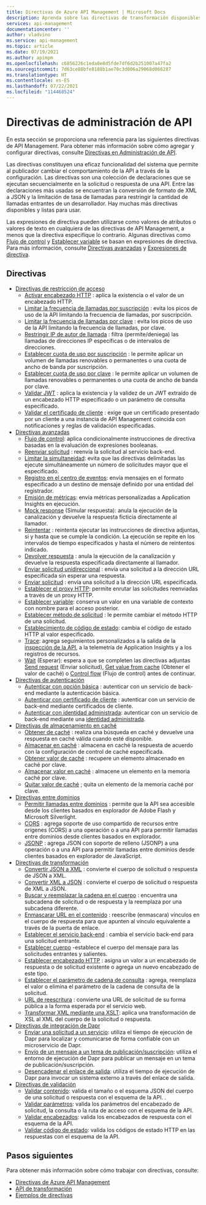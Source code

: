 ```yaml
---
title: Directivas de Azure API Management | Microsoft Docs
description: Aprenda sobre las directivas de transformación disponibles para su uso en Azure API Management. Las directivas permiten que el publicador cambie el comportamiento de la API mediante la configuración.
services: api-management
documentationcenter: ''
author: vladvino
ms.service: api-management
ms.topic: article
ms.date: 07/19/2021
ms.author: apimpm
ms.openlocfilehash: c6856226c1eda0e8d5fde7df6d2b251007a47fa2
ms.sourcegitcommit: 7d63ce88bfe8188b1ae70c3d006a29068d066287
ms.translationtype: HT
ms.contentlocale: es-ES
ms.lasthandoff: 07/22/2021
ms.locfileid: "114468524"
---
```

# <a name="api-management-policies"></a>Directivas de administración de API
En esta sección se proporciona una referencia para las siguientes directivas de API Management. Para obtener más información sobre cómo agregar y configurar directivas, consulte [Directivas en Administración de API](api-management-howto-policies.md).

 Las directivas constituyen una eficaz funcionalidad del sistema que permite al publicador cambiar el comportamiento de la API a través de la configuración. Las directivas son una colección de declaraciones que se ejecutan secuencialmente en la solicitud o respuesta de una API. Entre las declaraciones más usadas se encuentran la conversión de formato de XML a JSON y la limitación de tasa de llamadas para restringir la cantidad de llamadas entrantes de un desarrollador. Hay muchas más directivas disponibles y listas para usar.

 Las expresiones de directiva pueden utilizarse como valores de atributos o valores de texto en cualquiera de las directivas de API Management, a menos que la directiva especifique lo contrario. Algunas directivas como [Flujo de control](api-management-advanced-policies.md#choose) y [Establecer variable](api-management-advanced-policies.md#set-variable) se basan en expresiones de directiva. Para más información, consulte [Directivas avanzadas](api-management-advanced-policies.md#AdvancedPolicies) y [Expresiones de directiva](api-management-policy-expressions.md).

##  <a name="policies"></a><a name="ProxyPolicies"></a> Directivas

-   [Directivas de restricción de acceso](api-management-access-restriction-policies.md#AccessRestrictionPolicies)
    -   [Activar encabezado HTTP](api-management-access-restriction-policies.md#CheckHTTPHeader) : aplica la existencia o el valor de un encabezado HTTP.
    -   [Limitar la frecuencia de llamadas por suscripción](api-management-access-restriction-policies.md#LimitCallRate) : evita los picos de uso de la API limitando la frecuencia de llamadas, por suscripción.
    -   [Limitar la frecuencia de llamadas por clave](api-management-access-restriction-policies.md#LimitCallRateByKey) : evita los picos de uso de la API limitando la frecuencia de llamadas, por clave.
    -   [Restringir IP de autor de llamada](api-management-access-restriction-policies.md#RestrictCallerIPs) : filtra (permite/deniega) las llamadas de direcciones IP específicas o de intervalos de direcciones.
    -   [Establecer cuota de uso por suscripción](api-management-access-restriction-policies.md#SetUsageQuota) : le permite aplicar un volumen de llamadas renovables o permanentes o una cuota de ancho de banda por suscripción.
    -   [Establecer cuota de uso por clave](api-management-access-restriction-policies.md#SetUsageQuotaByKey) : le permite aplicar un volumen de llamadas renovables o permanentes o una cuota de ancho de banda por clave.
    -   [Validar JWT](api-management-access-restriction-policies.md#ValidateJWT) : aplica la existencia y la validez de un JWT extraído de un encabezado HTTP especificado o un parámetro de consulta especificado.
    -   [Validar el certificado de cliente](api-management-access-restriction-policies.md#validate-client-certificate) : exige que un certificado presentado por un cliente a una instancia de API Management coincida con notificaciones y reglas de validación especificadas.
-   [Directivas avanzadas](api-management-advanced-policies.md#AdvancedPolicies)
    -   [Flujo de control](api-management-advanced-policies.md#choose): aplica condicionalmente instrucciones de directiva basadas en la evaluación de expresiones booleanas.
    -   [Reenviar solicitud](api-management-advanced-policies.md#ForwardRequest) : reenvía la solicitud al servicio back-end.
    -   [Limitar la simultaneidad](api-management-advanced-policies.md#LimitConcurrency): evita que las directivas delimitadas las ejecute simultáneamente un número de solicitudes mayor que el especificado.
    -   [Registro en el centro de eventos](api-management-advanced-policies.md#log-to-eventhub): envía mensajes en el formato especificado a un destino de mensaje definido por una entidad del registrador.
    -   [Emisión de métricas](api-management-advanced-policies.md#emit-metrics): envía métricas personalizadas a Application Insights en ejecución.
    -   [Mock response](api-management-advanced-policies.md#mock-response) (Simular respuesta): anula la ejecución de la canalización y devuelve la respuesta ficticia directamente al llamador.
    -   [Reintentar](api-management-advanced-policies.md#Retry) : reintenta ejecutar las instrucciones de directiva adjuntas, si y hasta que se cumple la condición. La ejecución se repite en los intervalos de tiempo especificados y hasta el número de reintentos indicado.
    -   [Devolver respuesta](api-management-advanced-policies.md#ReturnResponse) : anula la ejecución de la canalización y devuelve la respuesta especificada directamente al llamador.
    -   [Enviar solicitud unidireccional](api-management-advanced-policies.md#SendOneWayRequest) : envía una solicitud a la dirección URL especificada sin esperar una respuesta.
    -   [Enviar solicitud](api-management-advanced-policies.md#SendRequest) : envía una solicitud a la dirección URL especificada.
    -   [Establecer el proxy HTTP](api-management-advanced-policies.md#SetHttpProxy): permite enrutar las solicitudes reenviadas a través de un proxy HTTP.
    -   [Establecer variable](api-management-advanced-policies.md#set-variable): conserva un valor en una variable de contexto con nombre para el acceso posterior.
    -   [Establecer método de solicitud](api-management-advanced-policies.md#SetRequestMethod) : le permite cambiar el método HTTP de una solicitud.
    -   [Establecimiento de código de estado](api-management-advanced-policies.md#SetStatus): cambia el código de estado HTTP al valor especificado.
    -   [Trace](api-management-advanced-policies.md#Trace): agrega seguimientos personalizados a la salida de la [inspección de la API](./api-management-howto-api-inspector.md), a la telemetría de Application Insights y a los registros de recursos.
    -   [Wait](api-management-advanced-policies.md#Wait) (Esperar): espera a que se completen las directivas adjuntas [Send request](api-management-advanced-policies.md#SendRequest) (Enviar solicitud), [Get value from cache](api-management-caching-policies.md#GetFromCacheByKey) (Obtener el valor de caché) o [Control flow](api-management-advanced-policies.md#choose) (Flujo de control) antes de continuar.
-   [Directivas de autenticación](api-management-authentication-policies.md#AuthenticationPolicies)
    -   [Autenticar con opción básica](api-management-authentication-policies.md#Basic) : autenticar con un servicio de back-end mediante la autenticación básica.
    -   [Autenticar con certificado de cliente](api-management-authentication-policies.md#ClientCertificate) : autenticar con un servicio de back-end mediante certificados de cliente.
    -   [Autenticar con identidad administrada](api-management-authentication-policies.md#ManagedIdentity): autenticar con un servicio de back-end mediante una [identidad administrada](../active-directory/managed-identities-azure-resources/overview.md).
-   [Directivas de almacenamiento en caché](api-management-caching-policies.md#CachingPolicies)
    -   [Obtener de caché](api-management-caching-policies.md#GetFromCache) : realiza una búsqueda en caché y devuelve una respuesta en caché válida cuando esté disponible.
    -   [Almacenar en caché](api-management-caching-policies.md#StoreToCache) : almacena en caché la respuesta de acuerdo con la configuración de control de caché especificada.
    -   [Obtener valor de caché](api-management-caching-policies.md#GetFromCacheByKey) : recupere un elemento almacenado en caché por clave.
    -   [Almacenar valor en caché](api-management-caching-policies.md#StoreToCacheByKey) : almacene un elemento en la memoria caché por clave.
    -   [Quitar valor de caché](api-management-caching-policies.md#RemoveCacheByKey) ; quita un elemento de la memoria caché por clave.
-   [Directivas entre dominios](api-management-cross-domain-policies.md#CrossDomainPolicies)
    -   [Permitir llamadas entre dominios](api-management-cross-domain-policies.md#AllowCrossDomainCalls) : permite que la API sea accesible desde los clientes basados en explorador de Adobe Flash y Microsoft Silverlight.
    -   [CORS](api-management-cross-domain-policies.md#CORS) : agrega soporte de uso compartido de recursos entre orígenes (CORS) a una operación o a una API para permitir llamadas entre dominios desde clientes basados en explorador.
    -   [JSONP](api-management-cross-domain-policies.md#JSONP) : agrega JSON con soporte de relleno (JSONP) a una operación o a una API para permitir llamadas entre dominios desde clientes basados en explorador de JavaScript.
-   [Directivas de transformación](api-management-transformation-policies.md#TransformationPolicies)
    -   [Convertir JSON a XML](api-management-transformation-policies.md#ConvertJSONtoXML) : convierte el cuerpo de solicitud o respuesta de JSON a XML.
    -   [Convertir XML a JSON](api-management-transformation-policies.md#ConvertXMLtoJSON) : convierte el cuerpo de solicitud o respuesta de XML a JSON.
    -   [Buscar y reemplazar la cadena en el cuerpo](api-management-transformation-policies.md#Findandreplacestringinbody) : encuentra una subcadena de solicitud o de respuesta y la reemplaza por una subcadena diferente.
    -   [Enmascarar URL en el contenido](api-management-transformation-policies.md#MaskURLSContent) : reescribe (enmascara) vínculos en el cuerpo de respuesta para que apunten al vínculo equivalente a través de la puerta de enlace.
    -   [Establecer el servicio back-end](api-management-transformation-policies.md#SetBackendService) : cambia el servicio back-end para una solicitud entrante.
    -   [Establecer cuerpo](api-management-transformation-policies.md#SetBody) -establece el cuerpo del mensaje para las solicitudes entrantes y salientes.
    -   [Establecer encabezado HTTP](api-management-transformation-policies.md#SetHTTPheader) : asigna un valor a un encabezado de respuesta o de solicitud existente o agrega un nuevo encabezado de este tipo.
    -   [Establecer el parámetro de cadena de consulta](api-management-transformation-policies.md#SetQueryStringParameter) : agrega, reemplaza el valor o elimina el parámetro de la cadena de consulta de la solicitud.
    -   [URL de reescritura](api-management-transformation-policies.md#RewriteURL) : convierte una URL de solicitud de su forma pública a la forma esperada por el servicio web.
    -   [Transformar XML mediante una XSLT](api-management-transformation-policies.md#XSLTransform): aplica una transformación de XSL al XML del cuerpo de la solicitud o respuesta.
- [Directivas de integración de Dapr](api-management-dapr-policies.md)
    - [Enviar una solicitud a un servicio](api-management-dapr-policies.md#invoke): utiliza el tiempo de ejecución de Dapr para localizar y comunicarse de forma confiable con un microservicio de Dapr.
    -  [Envío de un mensaje a un tema de publicación/suscripción](api-management-dapr-policies.md#pubsub): utiliza el entorno de ejecución de Dapr para publicar un mensaje en un tema de publicación/suscripción.
    -  [Desencadenar el enlace de salida](api-management-dapr-policies.md#bind): utiliza el tiempo de ejecución de Dapr para invocar un sistema externo a través del enlace de salida.
- [Directivas de validación](validation-policies.md)
    - [Validar contenido](validation-policies.md#validate-content): valida el tamaño o el esquema JSON del cuerpo de una solicitud o respuesta con el esquema de la API.
. 
    - [Validar parámetros](validation-policies.md#validate-parameters): valida los parámetros del encabezado de solicitud, la consulta o la ruta de acceso con el esquema de la API.
    - [Validar encabezados](validation-policies.md#validate-headers): valida los encabezados de respuesta con el esquema de la API.
    - [Validar código de estado](validation-policies.md#validate-status-code): valida los códigos de estado HTTP en las respuestas con el esquema de la API.

## <a name="next-steps"></a>Pasos siguientes
Para obtener más información sobre cómo trabajar con directivas, consulte:

+ [Directivas de Azure API Management](api-management-howto-policies.md)
+ [API de transformación](transform-api.md)
+ [Ejemplos de directivas](./policy-reference.md)
